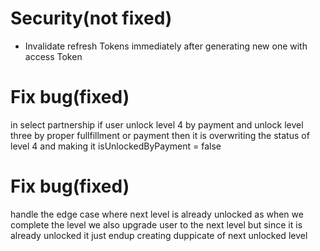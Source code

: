 # Security(not fixed)

- Invalidate refresh Tokens immediately after generating new one with access Token

# Fix bug(fixed)

in select partnership if user unlock level 4 by payment and unlock level three by proper fullfillment or payment then it is overwriting the status of level 4 and making it isUnlockedByPayment = false

# Fix bug(fixed)

handle the edge case where next level is already unlocked as when we complete the level we also upgrade user to the next level but since it is already unlocked it just endup creating duppicate of next unlocked level
